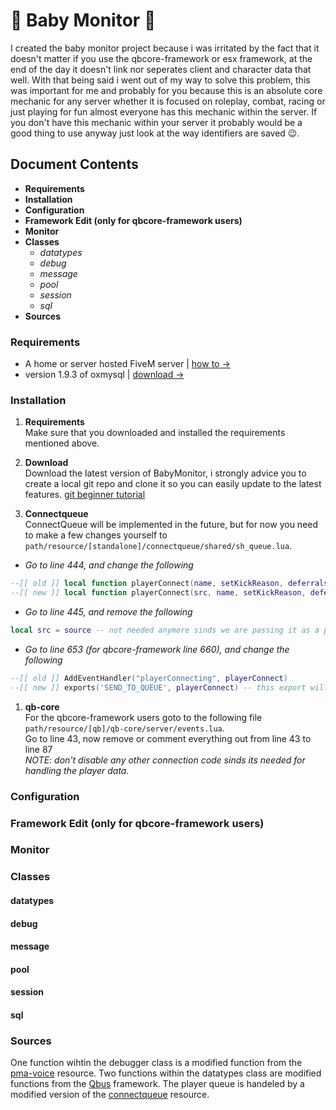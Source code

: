 # 👶 Baby Monitor 👶
I created the baby monitor project because i was irritated by the fact that it doesn't matter if you use the qbcore-framework or esx framework, at the end of the day it doesn't link nor seperates client and character data that well. With that being said i went out of my way to solve this problem, this was important for me and probably for you because this is an absolute core mechanic for any server whether it is focused on roleplay, combat, racing or just playing for fun almost everyone has this mechanic within the server. If you don't have this mechanic within your server it probably would be a good thing to use anyway just look at the way identifiers are saved 😉.

## Document Contents
- **Requirements**
- **Installation**
- **Configuration**
- **Framework Edit (only for qbcore-framework users)**
- **Monitor**
- **Classes**
  - *datatypes*
  - *debug*
  - *message*
  - *pool*
  - *session*
  - *sql*
- **Sources**

### Requirements
- A home or server hosted FiveM server | [how to ->](https://docs.fivem.net/docs/server-manual/setting-up-a-server/)
- version 1.9.3 of oxmysql | [download ->](https://github.com/overextended/oxmysql)

### Installation
1. **Requirements**<br>
Make sure that you downloaded and installed the requirements mentioned above.

1. **Download**<br>
Download the latest version of BabyMonitor, i strongly advice you to create a local git repo and clone it so you can easily update to the latest features.
[git beginner tutorial](https://www.youtube.com/watch?v=8JJ101D3knE)

1. **Connectqueue**<br>
ConnectQueue will be implemented in the future, but for now you need to make a few changes yourself to `path/resource/[standalone]/connectqueue/shared/sh_queue.lua`.

- *Go to line 444, and change the following*
```lua
--[[ old ]] local function playerConnect(name, setKickReason, deferrals)
--[[ new ]] local function playerConnect(src, name, setKickReason, deferrals) -- playerSrc is added so it knows which player to add
```

- *Go to line 445, and remove the following*
```lua
local src = source -- not needed anymore sinds we are passing it as a parameter to the function
```

- *Go to line 653 (for qbcore-framework line 660), and change the following*
```lua
--[[ old ]] AddEventHandler("playerConnecting", playerConnect)
--[[ new ]] exports('SEND_TO_QUEUE', playerConnect) -- this export will be triggerd from the BabyMonitor resource
```

1. **qb-core**<br>
For the qbcore-framework users goto to the following file `path/resource/[qb]/qb-core/server/events.lua`.<br>
Go to line 43, now remove or comment everything out from line 43 to line 87<br>
*NOTE: don't disable any other connection code sinds its needed for handling the player data.*

### Configuration
### Framework Edit (only for qbcore-framework users)
### Monitor
### Classes
#### datatypes
#### debug
#### message
#### pool
#### session
#### sql

### Sources
One function wihtin the debugger class is a modified function from the [pma-voice](https://github.com/AvarianKnight/pma-voice) resource.
Two functions within the datatypes class are modified functions from the [Qbus](https://github.com/qbcore-framework) framework.
The player queue is handeled by a modified version of the [connectqueue](https://github.com/Nick78111/ConnectQueue) resource.